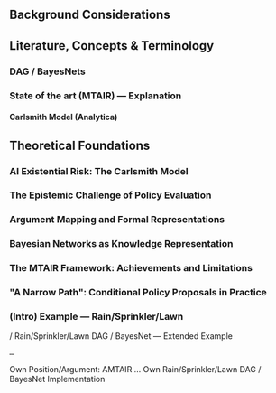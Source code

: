 <!-- ---
title: "Background"
# Control if this file starts numbering
numbering:
  start-at: 2      # Start at Section 1
  level: 2         # Chapter level
--- -->





## Background Considerations

##  Literature, Concepts & Terminology


### DAG / BayesNets


### State of the art (MTAIR) — Explanation

#### Carlsmith Model (Analytica)
	

## Theoretical Foundations

### **AI Existential Risk: The Carlsmith Model**

<!-- Examine Joe Carlsmith's probabilistic model of power-seeking AI causing existential catastrophe. Unpack the six key premises and explain why this structured approach serves as an ideal candidate for formal modeling. -->

### **The Epistemic Challenge of Policy Evaluation**

<!-- Explore why evaluating AI governance policies is particularly difficult: complex causal chains, deep uncertainty, divergent worldviews, and limited empirical data. Establish why traditional policy analysis methods are insufficient. -->

### **Argument Mapping and Formal Representations**

<!-- Bridge informal reasoning to formal models by showing how argument maps capture causal relationships and conditional dependencies that can be translated into Bayesian networks. -->

### **Bayesian Networks as Knowledge Representation**

<!-- Introduce Bayesian networks as formal tools for representing uncertainty, causal relationships, and conditional dependencies. Explain key concepts: nodes, edges, conditional probability tables, and inference. -->

### **The MTAIR Framework: Achievements and Limitations**

<!-- Review the MTAIR project's approach to modeling AI risks using Analytica, highlighting both its innovations and limitations, particularly the manual labor intensity that limits scalability. -->

### **"A Narrow Path": Conditional Policy Proposals in Practice**

<!-- Examine "A Narrow Path" as a case study of conditional policy proposals, highlighting how formal modeling could clarify the conditions under which specific policy interventions would be effective. -->

### (Intro) Example — Rain/Sprinkler/Lawn












 / Rain/Sprinkler/Lawn DAG / BayesNet — Extended Example

	…
Own Position/Argument: AMTAIR
	…
Own Rain/Sprinkler/Lawn DAG / BayesNet Implementation
	

